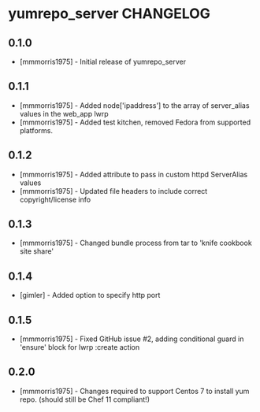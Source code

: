 yumrepo_server CHANGELOG
=========================

0.1.0
-----
- [mmmorris1975] - Initial release of yumrepo_server

0.1.1
-----
- [mmmorris1975] - Added node['ipaddress'] to the array of server_alias values in the web_app lwrp
- [mmmorris1975] - Added test kitchen, removed Fedora from supported platforms.

0.1.2
-----
- [mmmorris1975] - Added attribute to pass in custom httpd ServerAlias values
- [mmmorris1975] - Updated file headers to include correct copyright/license info

0.1.3
-----
- [mmmorris1975] - Changed bundle process from tar to 'knife cookbook site share'

0.1.4
-----
- [gimler] - Added option to specify http port 

0.1.5
-----
- [mmmorris1975] - Fixed GitHub issue #2, adding conditional guard in 'ensure' block for lwrp :create action

0.2.0
-----
- [mmmorris1975] - Changes required to support Centos 7 to install yum repo. (should still be Chef 11 compliant!)
